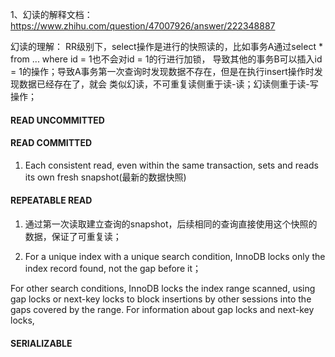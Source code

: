 1、幻读的解释文档：
https://www.zhihu.com/question/47007926/answer/222348887

幻读的理解：
RR级别下，select操作是进行的快照读的，比如事务A通过select * from ... where id = 1也不会对id = 1的行进行加锁，
导致其他的事务B可以插入id = 1的操作；导致A事务第一次查询时发现数据不存在，但是在执行insert操作时发现数据已经存在了，就会
类似幻读，不可重复读侧重于读-读；幻读侧重于读-写操作；

#### READ UNCOMMITTED

#### READ COMMITTED

1. Each consistent read, even within the same transaction, sets and reads its own fresh snapshot(最新的数据快照)

#### REPEATABLE READ
1. 通过第一次读取建立查询的snapshot，后续相同的查询直接使用这个快照的数据，保证了可重复读；

2. For a unique index with a unique search condition, InnoDB locks only the index record found, not the gap before it；

For other search conditions, InnoDB locks the index range scanned, using gap locks or next-key locks to block insertions by other sessions into the gaps covered by the range. For information about gap locks and next-key locks,

#### SERIALIZABLE
